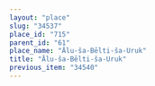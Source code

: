 ```yaml
---
layout: "place"
slug: "34537"
place_id: "715"
parent_id: "61"
place_name: "Ālu-ša-Bēlti-ša-Uruk"
title: "Ālu-ša-Bēlti-ša-Uruk"
previous_item: "34540"
---
```

